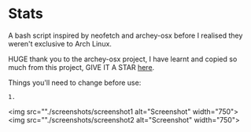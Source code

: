 # Stats

A bash script inspired by neofetch and archey-osx before I realised they weren't exclusive to Arch Linux.  

HUGE thank you to the archey-osx project, I have learnt and copied so much from this project, GIVE IT A STAR [here](https://github.com/obihann/archey-osx).  

Things you'll need to change before use:
```
1. 
``` 



<img src=""./screenshots/screenshot1 alt="Screenshot" width="750">
<img src=""./screenshots/screenshot2 alt="Screenshot" width="750">
